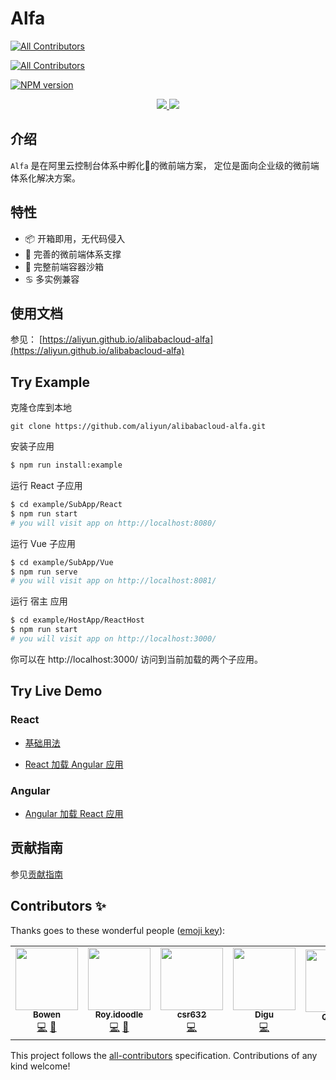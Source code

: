 # Alfa
<!-- ALL-CONTRIBUTORS-BADGE:START - Do not remove or modify this section -->
[![All Contributors](https://img.shields.io/badge/all_contributors-6-orange.svg?style=flat-square)](#contributors-)
<!-- ALL-CONTRIBUTORS-BADGE:END -->
<!-- ALL-CONTRIBUTORS-BADGE:START - Do not remove or modify this section -->
[![All Contributors](https://img.shields.io/badge/all_contributors-0-orange.svg?style=flat-square)](#contributors-)
<!-- ALL-CONTRIBUTORS-BADGE:END -->

[![NPM version][npm-image]][npm-url]

[npm-image]: https://img.shields.io/npm/v/@alicloud/console-os-kernal.svg?style=flat-square
[npm-url]: https://npmjs.org/package/@alicloud/console-os-kernal

<p align="center">
  <a href="https://www.alibabacloud.com">
    <img src="https://aliyunsdk-pages.alicdn.com/icons/AlibabaCloud.svg">
  </a>
  <a href="https://aliyun.github.io/alibabacloud-alfa/">
    <img src="https://gw.alicdn.com/tfs/TB1pJiNh_M11u4jSZPxXXahcXXa-160-160.png">
  </a>
</p>


## 介绍
`Alfa` 是在阿里云控制台体系中孵化🐣的微前端方案， 定位是面向企业级的微前端体系化解决方案。

## 特性

 * 📦 开箱即用，无代码侵入
 * 📎 完善的微前端体系支撑
 * 🕋 完整前端容器沙箱
 * ♋️  多实例兼容

## 使用文档

参见： [https://aliyun.github.io/alibabacloud-alfa](https://aliyun.github.io/alibabacloud-alfa)

## Try Example

克隆仓库到本地

```
git clone https://github.com/aliyun/alibabacloud-alfa.git
```

安装子应用

```bash
$ npm run install:example
```

运行 React 子应用

```bash
$ cd example/SubApp/React
$ npm run start
# you will visit app on http://localhost:8080/
```

运行 Vue 子应用

```bash
$ cd example/SubApp/Vue
$ npm run serve
# you will visit app on http://localhost:8081/
```

运行 宿主 应用

```bash
$ cd example/HostApp/ReactHost
$ npm run start
# you will visit app on http://localhost:3000/
```

你可以在 http://localhost:3000/ 访问到当前加载的两个子应用。

## Try Live Demo

### React

* [基础用法](https://codesandbox.io/s/jolly-sun-pf75y)

* [React 加载 Angular 应用](https://codesandbox.io/s/busy-jepsen-xp8q9)

### Angular

* [Angular 加载 React 应用](https://codesandbox.io/s/nameless-rain-1yv57)

## 贡献指南

参见[贡献指南](https://github.com/aliyun/alibabacloud-console-toolkit/blob/master/CONTRIBUTING.md)

## Contributors ✨

Thanks goes to these wonderful people ([emoji key](https://allcontributors.org/docs/en/emoji-key)):
<!-- ALL-CONTRIBUTORS-LIST:START - Do not remove or modify this section -->
<!-- prettier-ignore-start -->
<!-- markdownlint-disable -->
<table>
  <tr>
    <td align="center"><a href="https://github.com/Boelroy"><img src="https://avatars0.githubusercontent.com/u/2794349?v=4?s=100" width="100px;" alt=""/><br /><sub><b>Bowen</b></sub></a><br /><a href="https://github.com/Boelroy/alibabacloud-alfa/commits?author=Boelroy" title="Code">💻</a> <a href="https://github.com/Boelroy/alibabacloud-alfa/commits?author=Boelroy" title="Documentation">📖</a></td>
    <td align="center"><a href="https://github.com/royIdoodle"><img src="https://avatars3.githubusercontent.com/u/17637852?v=4?s=100" width="100px;" alt=""/><br /><sub><b>Roy.idoodle</b></sub></a><br /><a href="https://github.com/Boelroy/alibabacloud-alfa/commits?author=royIdoodle" title="Code">💻</a> <a href="https://github.com/Boelroy/alibabacloud-alfa/commits?author=royIdoodle" title="Documentation">📖</a></td>
    <td align="center"><a href="https://segmentfault.com/u/csryan"><img src="https://avatars2.githubusercontent.com/u/18747423?v=4?s=100" width="100px;" alt=""/><br /><sub><b>csr632</b></sub></a><br /><a href="https://github.com/Boelroy/alibabacloud-alfa/commits?author=csr632" title="Code">💻</a></td>
    <td align="center"><a href="https://github.com/digu"><img src="https://avatars2.githubusercontent.com/u/44129641?v=4?s=100" width="100px;" alt=""/><br /><sub><b>Digu</b></sub></a><br /><a href="https://github.com/Boelroy/alibabacloud-alfa/commits?author=digu" title="Code">💻</a></td>
    <td align="center"><a href="https://www.yuque.com/seekhow/blog"><img src="https://avatars2.githubusercontent.com/u/31029342?v=4?s=100" width="100px;" alt=""/><br /><sub><b>QiuHao</b></sub></a><br /><a href="https://github.com/Boelroy/alibabacloud-alfa/issues?q=author%3Aseekhow" title="Bug reports">🐛</a></td>
    <td align="center"><a href="https://fromyb.com/"><img src="https://avatars1.githubusercontent.com/u/11918866?v=4?s=100" width="100px;" alt=""/><br /><sub><b>道玄</b></sub></a><br /><a href="https://github.com/Boelroy/alibabacloud-alfa/commits?author=yozman" title="Documentation">📖</a></td>
  </tr>
</table>

<!-- markdownlint-restore -->
<!-- prettier-ignore-end -->

<!-- ALL-CONTRIBUTORS-LIST:END -->

<!-- ALL-CONTRIBUTORS-LIST:START - Do not remove or modify this section -->
<!-- prettier-ignore-start -->
<!-- markdownlint-disable -->
<!-- markdownlint-restore -->
<!-- prettier-ignore-end -->

<!-- ALL-CONTRIBUTORS-LIST:END -->

This project follows the [all-contributors](https://github.com/all-contributors/all-contributors) specification. Contributions of any kind welcome!